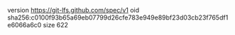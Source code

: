 version https://git-lfs.github.com/spec/v1
oid sha256:c0100f93b65a69eb07799d26cfe783e949e89bf23d03cb23f765df1e6066a6c0
size 622
